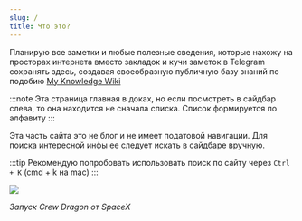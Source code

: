 ```yaml
---
slug: /
title: Что это?
---
```


Планирую все заметки и любые полезные сведения, которые нахожу на просторах интернета вместо закладок и кучи заметок в Telegram сохранять здесь, создавая своеобразную публичную базу знаний по подобию [My Knowledge Wiki](https://wiki.nikiv.dev)

:::note
Эта страница главная в доках, но если посмотреть в сайдбар слева, то она находится не сначала списка. Список формируется по алфавиту
:::

Эта часть сайта это не блог и не имеет податовой навигации. Для поиска интересной инфы ее следует искать в сайдбаре вручную.

:::tip
Рекомендую попробовать использовать поиск по сайту через `Ctrl + K` (cmd + k на mac)
:::

![](https://i.imgur.com/5mJhId8.png)

_Запуск Crew Dragon от SpaceX_

